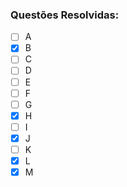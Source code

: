 ### Questões Resolvidas:
- [ ] A
- [x] B
- [ ] C
- [ ] D
- [ ] E
- [ ] F
- [ ] G
- [x] H
- [ ] I
- [x] J
- [ ] K
- [x] L
- [x] M
